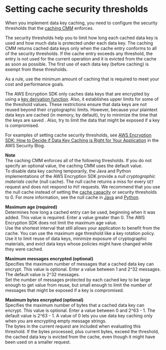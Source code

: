 # Setting cache security thresholds<a name="thresholds"></a>

When you implement data key caching, you need to configure the security thresholds that the [caching CMM](data-caching-details.md#caching-cmm) enforces\. 

The security thresholds help you to limit how long each cached data key is used and how much data is protected under each data key\. The caching CMM returns cached data keys only when the cache entry conforms to all of the security thresholds\. If the cache entry exceeds any threshold, the entry is not used for the current operation and it is evicted from the cache as soon as possible\. The first use of each data key \(before caching\) is exempt from these thresholds\. 

As a rule, use the minimum amount of caching that is required to meet your cost and performance goals\. 

The AWS Encryption SDK only caches data keys that are encrypted by using a [key derivation function](https://en.wikipedia.org/wiki/Key_derivation_function)\. Also, it establishes upper limits for some of the threshold values\. These restrictions ensure that data keys are not reused beyond their cryptographic limits\. However, because your plaintext data keys are cached \(in memory, by default\), try to minimize the time that the keys are saved \. Also, try to limit the data that might be exposed if a key is compromised\.

For examples of setting cache security thresholds, see [AWS Encryption SDK: How to Decide if Data Key Caching is Right for Your Application](http://aws.amazon.com/blogs/security/aws-encryption-sdk-how-to-decide-if-data-key-caching-is-right-for-your-application/) in the AWS Security Blog\.

**Note**  
The caching CMM enforces all of the following thresholds\. If you do not specify an optional value, the caching CMM uses the default value\.  
To disable data key caching temporarily, the Java and Python implementations of the AWS Encryption SDK provide a *null cryptographic materials cache* \(null cache\)\. The null cache returns a miss for every `GET` request and does not respond to `PUT` requests\. We recommend that you use the null cache instead of setting the [cache capacity](data-caching-details.md#simplecache) or security thresholds to 0\. For more information, see the null cache in [Java](https://aws.github.io/aws-encryption-sdk-java/javadoc/com/amazonaws/encryptionsdk/caching/NullCryptoMaterialsCache.html) and [Python](https://aws-encryption-sdk-python.readthedocs.io/en/latest/generated/aws_encryption_sdk.caches.null.html)\.

**Maximum age \(required\)**  
Determines how long a cached entry can be used, beginning when it was added\. This value is required\. Enter a value greater than 0\. The AWS Encryption SDK does not limit the maximum age value\.  
Use the shortest interval that still allows your application to benefit from the cache\. You can use the maximum age threshold like a key rotation policy\. Use it to limit reuse of data keys, minimize exposure of cryptographic materials, and evict data keys whose policies might have changed while they were cached\.

**Maximum messages encrypted \(optional\)**  
Specifies the maximum number of messages that a cached data key can encrypt\. This value is optional\. Enter a value between 1 and 2^32 messages\. The default value is 2^32 messages\.  
Set the number of messages protected by each cached key to be large enough to get value from reuse, but small enough to limit the number of messages that might be exposed if a key is compromised\.

**Maximum bytes encrypted \(optional\)**  
Specifies the maximum number of bytes that a cached data key can encrypt\. This value is optional\. Enter a value between 0 and 2^63 \- 1\. The default value is 2^63 \- 1\. A value of 0 lets you use data key caching only when you are encrypting empty message strings\.  
The bytes in the current request are included when evaluating this threshold\. If the bytes processed, plus current bytes, exceed the threshold, the cached data key is evicted from the cache, even though it might have been used on a smaller request\. 